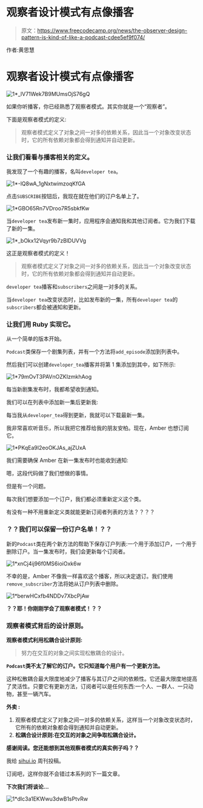 # 观察者设计模式有点像播客

> 原文：<https://www.freecodecamp.org/news/the-observer-design-pattern-is-kind-of-like-a-podcast-cdee5ef9f074/>

作者:黄思慧

# 观察者设计模式有点像播客

![1*_lV71Wek7B9MUmsOjS76gQ](img/95abd4943f07a582433ad36790e3f2f6.png)

如果你听播客，你已经熟悉了观察者模式。其实你就是一个“观察者”。

下面是观察者模式的定义:

> 观察者模式定义了对象之间一对多的依赖关系，因此当一个对象改变状态时，它的所有依赖对象都会得到通知并自动更新。

### 让我们看看与播客相关的定义。

我发现了一个有趣的播客，名叫`developer tea`。

![1*-lQ8wA_1gNxtwimzoqKfGA](img/504a9b566a782b5ef38345d3001294ab.png)

点击`SUBSCRIBE`按钮后，我现在就在他们的订户名单上了。

![1*GBO65Rn7VDroo7R5sbkfKw](img/f04afee2e0c436b654ed587e604edec1.png)

当`developer tea`发布新一集时，应用程序会通知我和其他订阅者。它为我们下载了新的一集。

![1*_bOkx12Vqyr9b7zBlDUVVg](img/71667ae1df8d017f0dd19390f48883a7.png)

这正是观察者模式的定义！

> 观察者模式定义了对象之间一对多的依赖关系，因此当一个对象改变状态时，它的所有依赖对象都会得到通知并自动更新。

`developer tea`播客和`subscribers`之间是一对多的关系。

当`developer tea`改变状态时，比如发布新的一集，所有`developer tea`的`subscribers`都会被通知和更新。

### 让我们用 Ruby 实现它。

从一个简单的版本开始。

`Podcast`类保存一个剧集列表，并有一个方法将`add_episode`添加到列表中。

然后我们可以创建`developer_tea`播客并将第 1 集添加到其中，如下所示:

![1*79mOvT3PAVnOZKIzmkhAog](img/8db39a671b7f72586285eb38b8accfa2.png)

每当新剧集发布时，我都希望收到通知。

我们可以在列表中添加新一集后更新我:

每当我从`developer_tea`得到更新，我就可以下载最新一集。

我非常喜欢听音乐，所以我把它推荐给我的朋友安柏。现在，Amber 也想订阅它。

![1*PKqEa9I2eoOKJAs_ajZUxA](img/47aa1b8602286328566fb361e2dea861.png)

我们需要确保 Amber 在新一集发布时也能收到通知:

嗯，这段代码做了我们想做的事情。

但是有一个问题。

每次我们想要添加一个订户，我们都必须重新定义这个类。

有没有一种不用重新定义类就能更新订阅者列表的方法？？？？

### ？？我们可以保留一份订户名单！？？

新的`Podcast`类在两个新方法的帮助下保存订户列表:一个用于添加订户，一个用于删除订户。当一集发布时，我们会更新每个订阅者。

![1*xnCj4ij96f0MS6ioiOxk6w](img/7ab506abff1f806600644602b50abf20.png)

不幸的是，Amber 不像我一样喜欢这个播客，所以决定退订。我们使用`remove_subscriber`方法将她从订户列表中删除。

![1*berwHCxfb4NDDv7XbcPjAw](img/0894bd723114ea5ca3ed8781405441a1.png)

**？？耶！你刚刚学会了观察者模式！？？**

### 观察者模式背后的设计原则。

**观察者模式利用松耦合设计原则:**

> 努力在交互的对象之间实现松散耦合的设计。

**`Podcast`类不太了解它的订户。它只知道每个用户有一个更新方法。**

这种松散耦合最大限度地减少了播客与其订户之间的依赖性。它还最大限度地提高了灵活性。只要它有更新方法，订阅者可以是任何东西:一个人、一群人、一只动物，甚至一辆汽车。

****外卖** :**

1.  观察者模式定义了对象之间一对多的依赖关系，这样当一个对象改变状态时，它所有的依赖对象都会得到通知并自动更新。
2.  **松耦合设计原则:在交互的对象之间争取松耦合设计。**

**感谢阅读。您还能想到其他观察者模式的真实例子吗？？**

我给 [sihui.io](http://www.sihui.io/) 周刊投稿。

订阅吧，这样你就不会错过本系列的下一篇文章。

**下次我们将谈论…**

![1*dIc3a1EKWwu3dwB1sPtvRw](img/f95b84fd8ef71c16a529e6ab0250683d.png)